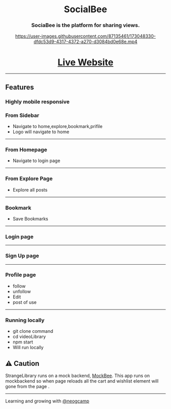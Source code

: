 <div align="center">
  
#  SocialBee 

### SociaBee is the platform for sharing views.
 
 



https://user-images.githubusercontent.com/87135461/173048330-dfdc53d9-4317-4372-a270-d3084bd0e68e.mp4
  
# [Live Website](https://social-gram-c15kkpsyz-archit7448.vercel.app/)
  
</div>

--- 





## Features 

### Highly mobile responsive

### From Sidebar

- Navigate to home,explore,bookmark,prifile
- Logo will navigate to home

---

### From Homepage

-  Navigate to login page

--- 

### From Explore Page 

- Explore all posts 

---


### Bookmark 

- Save Bookmarks

---

### Login page

---

### Sign Up page

---

### Profile page 

- follow 
- unfollow
- Edit
- post of use

---

### Running locally

- git clone command 
- cd videoLibrary
- npm start 
- Will run locally

## ⚠️ Caution

StrangeLibrary runs on a mock backend, [MockBee](https://mockbee.netlify.app/). This app runs on mockbackend so when page reloads all the cart and wishlist element will gone from the page .

---

Learning and growing with [@neogcamp](https://github.com/neogcamp)



